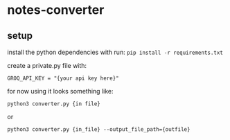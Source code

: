 # notes-converter
## setup
install the python dependencies with run:
```pip install -r requirements.txt```

create a private.py file with: 
```
GROQ_API_KEY = "{your api key here}"
```

for now using it looks something like:
```
python3 converter.py {in file}
```
or
```
python3 converter.py {in_file} --output_file_path={outfile}
```
